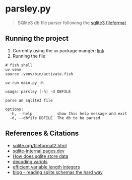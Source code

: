 # parsley.py

> SQlite3 db file parser following the [sqlite3 fileformat](https://sqlite.org/fileformat2.html)

## Running the project

1. Currently using the `uv` package manger: [link](https://github.com/astral-sh/uv)
2. Running the file

```fish
# fish.shell
uv venv
source .venv/bin/activate.fish

uv run main.py -h
```

```text
usage: parsley [-h] -d DBFILE

parse an sqlite3 file

options:
  -h, --help           show this help message and exit
  -d, --dbfile DBFILE  The db to be parsed
```


## References & Citations

- [sqlite.org/fileformat2.html](https://sqlite.org/fileformat2.html)
- [sqlite-internal.pages.dev](https://sqlite-internal.pages.dev/)
- [How does sqlite store data](https://michalpitr.substack.com/p/how-does-sqlite-store-data)
- [decoding varints](https://forum.codecrafters.io/t/sqlite-varint-decoding-stage-sz4/1934/2)
- [efficient variable length integers](https://john-millikin.com/vu128-efficient-variable-length-integers)
- [blog - reading sqlite schemas the hard way](https://www.philosophicalhacker.com/post/reading-sqlite-schema-tables-the-hard-way/)
